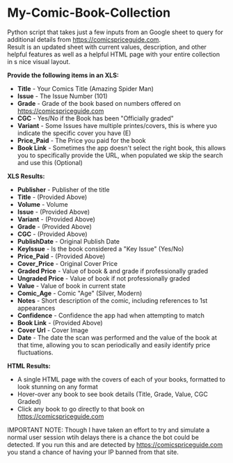 # My-Comic-Book-Collection
  Python script that takes just a few inputs from an Google sheet to query for additional details from https://comicspriceguide.com.  
Result is an updated sheet with current values, description, and other helpful features as well as a helpful HTML page with your entire collection in s nice visual layout.

<b>Provide the following items in an XLS:</b>
 - <b>Title</b> - Your Comics Title (Amazing Spider Man)
 - <b>Issue</b> - The Issue Number (101)
 - <b>Grade</b> - Grade of the book based on numbers offered on https://comicspriceguide.com
 - <b>CGC</b> - Yes/No if the Book has been "Officially graded"
 - <b>Variant</b> - Some Issues have multiple printes/covers, this is where yuo indicate the specific cover you have (E)
 - <b>Price_Paid</b> - The Price you paid for the book
 - <b>Book Link</b> - Sometimes the app doesn't select the right book, this allows you to specifically provide the URL, when populated we skip the search and use this (Optional)
 
 <b>XLS Results:</b>
  - <b>Publisher</b> - Publisher of the title
  - <b>Title</b> - (Provided Above)
  - <b>Volume</b> - Volume 
  - <b>Issue</b> - (Provided Above)
  - <b>Variant</b> - (Provided Above)
  - <b>Grade</b> - (Provided Above)
  - <b>CGC</b> - (Provided Above)
  - <b>PublishDate</b> - Original Publish Date
  - <b>KeyIssue</b> - Is the book considered a "Key Issue" (Yes/No)
  - <b>Price_Paid</b> - (Provided Above)
  - <b>Cover_Price</b> - Original Cover Price
  - <b>Graded Price</b> - Value of book & and grade if professionally graded
  - <b>Ungraded Price</b> - Value of book if not professionally graded
  - <b>Value</b> - Value of book in current state
  - <b>Comic_Age</b> - Comic "Age" (Silver, Modern)
  - <b>Notes</b> - Short description of the comic, including references to 1st appearances
  - <b>Confidence</b> - Confidence the app had when attempting to match
  - <b>Book Link</b> - (Provided Above)
  - <b>Cover Url</b> - Cover Image
  - <b>Date</b> - The date the scan was performed and the value of the book at that time, allowing you to scan periodically and easily identify price fluctuations.

<b>HTML Results:</b>
 - A single HTML page with the covers of each of your books, formatted to look stunning on any format
 - Hover-over any book to see book details (Title, Grade, Value, CGC Graded)
 - Click any book to go directly to that book on https://comicspriceguide.com

IMPORTANT NOTE: Though I have taken an effort to try and simulate a normal user session wtih delays there is a chance the bot could be detected.  If you run this and are detected by https://comicspriceguide.com you stand a chance of having your IP banned from that site.

